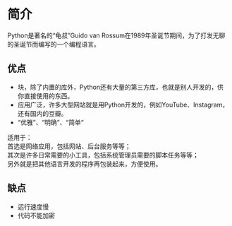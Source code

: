 # 简介  

Python是著名的“龟叔”Guido van Rossum在1989年圣诞节期间，为了打发无聊的圣诞节而编写的一个编程语言。



## 优点 

* 块，除了内置的库外，Python还有大量的第三方库，也就是别人开发的，供你直接使用的东西。
* 应用广泛，许多大型网站就是用Python开发的，例如YouTube、Instagram，还有国内的豆瓣。
* “优雅”、“明确”、“简单“


适用于：  
首选是网络应用，包括网站、后台服务等等；  
其次是许多日常需要的小工具，包括系统管理员需要的脚本任务等等；  
另外就是把其他语言开发的程序再包装起来，方便使用。


## 缺点

* 运行速度慢  
* 代码不能加密  
